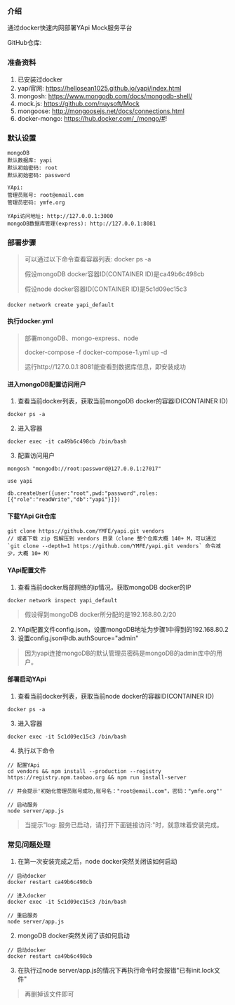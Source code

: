 ### 介绍
通过docker快速内网部署YApi Mock服务平台

GitHub仓库: 

### 准备资料
1. 已安装过docker
2. yapi官网: https://hellosean1025.github.io/yapi/index.html
3. mongosh: https://www.mongodb.com/docs/mongodb-shell/
4. mock.js: https://github.com/nuysoft/Mock
5. mongoose: http://mongoosejs.net/docs/connections.html
6. docker-mongo: https://hub.docker.com/_/mongo/#!
### 默认设置

```shell
mongoDB
默认数据库: yapi
默认初始密码: root
默认初始密码: password

YApi:
管理员账号: root@email.com
管理员密码: ymfe.org

YApi访问地址: http://127.0.0.1:3000
mongoDB数据库管理(express): http://127.0.0.1:8081
```

### 部署步骤
> 可以通过以下命令查看容器列表: docker ps -a
> 
> 假设mongoDB docker容器ID(CONTAINER ID)是ca49b6c498cb
> 
> 假设node docker容器ID(CONTAINER ID)是5c1d09ec15c3

#### 
```shell
docker network create yapi_default
```
#### 执行docker.yml
> 部署mongoDB、mongo-express、node
> 
> docker-compose -f docker-compose-1.yml up -d
> 
> 运行http://127.0.0.1:8081能查看到数据库信息，即安装成功

#### 进入mongoDB配置访问用户
1. 查看当前docker列表，获取当前mongoDB docker的容器ID(CONTAINER ID)
```shell
docker ps -a
```
2. 进入容器
```shell
docker exec -it ca49b6c498cb /bin/bash
```
3. 配置访问用户
```shell
mongosh "mongodb://root:password@127.0.0.1:27017"

use yapi 

db.createUser({user:"root",pwd:"password",roles:[{"role":"readWrite","db":"yapi"}]})
```
#### 下载YApi Git仓库
```shell
git clone https://github.com/YMFE/yapi.git vendors 
// 或者下载 zip 包解压到 vendors 目录（clone 整个仓库大概 140+ M，可以通过 `git clone --depth=1 https://github.com/YMFE/yapi.git vendors` 命令减少，大概 10+ M）
```
#### YApi配置文件
1. 查看当前docker局部网络的ip情况，获取mongoDB docker的IP
```shell
docker network inspect yapi_default
```
> 假设得到mongoDB docker所分配的是192.168.80.2/20
2. YApi配置文件config.json，设置mongoDB地址为步骤1中得到的192.168.80.2
3. 设置config.json中db.authSource="admin"
> 因为yapi连接mongoDB的默认管理员密码是mongoDB的admin库中的用户。
#### 部署启动YApi
1. 查看当前docker列表，获取当前node docker的容器ID(CONTAINER ID)
```shell
docker ps -a
```
3. 进入容器
```shell
docker exec -it 5c1d09ec15c3 /bin/bash
```
4. 执行以下命令
```shell
// 配置YApi
cd vendors && npm install --production --registry https://registry.npm.taobao.org && npm run install-server

// 并会提示'初始化管理员账号成功,账号名："root@email.com"，密码："ymfe.org"'

// 启动服务
node server/app.js
```
> 当提示"log: 服务已启动，请打开下面链接访问:"时，就意味着安装完成。
### 常见问题处理
1. 在第一次安装完成之后，node docker突然关闭该如何启动
```shell
// 启动docker
docker restart ca49b6c498cb

// 进入docker
docker exec -it 5c1d09ec15c3 /bin/bash

// 重启服务
node server/app.js
```
2. mongoDB docker突然关闭了该如何启动
```shell
// 启动docker
docker restart ca49b6c498cb
```
3. 在执行过node server/app.js的情况下再执行命令时会报错"已有init.lock文件"
> 再删掉该文件即可